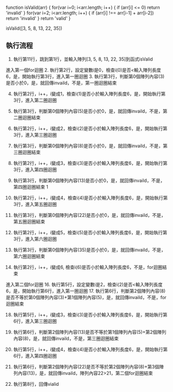 function isValid(arr) {
  for(var i=0; i<arr.length; i++) {
    if (arr[i] <= 0) return 'invalid'
  }
  for(var i=2; i<arr.length; i++) {
    if (arr[i] !== arr[i-1] + arr[i-2]) return 'invalid'
  }
  return 'valid'
}

isValid([3, 5, 8, 13, 22, 35])


## 執行流程
 1. 執行第11行，跳到第1行，並輸入陣列[3, 5, 8, 13, 22, 35]到函式isValid
 
 進入第一個for迴圈
 2. 執行第2行，設定變數i是0，檢查i(0)是否<輸入陣列長度6，是，開始執行第3行，進入第一圈迴圈
 3. 執行第3行，判斷第0個陣列內容(3)是否小於0，是，就回傳invaild，不是，第一圈迴圈結束
 
 4. 執行第2行，i++，i變成1，檢查i(1)是否小於輸入陣列長度6，是，開始執行第3行，進入第二圈迴圈
 6. 執行第3行，判斷第0個陣列內容(5)是否小於0，是，就回傳invaild，不是，第二圈迴圈結束
 
 7. 執行第2行，i++，i變成2，檢查i(2)是否小於輸入陣列長度6，是，開始執行第3行，進入第三圈迴圈
 8. 執行第3行，判斷第0個陣列內容(8)是否小於0，是，就回傳invaild，不是，第三圈迴圈結束
 
 9. 執行第2行，i++，i變成3，檢查i(3)是否小於輸入陣列長度6，是，開始執行第3行，進入第四圈迴圈
10. 執行第3行，判斷第0個陣列內容(13)是否小於0，是，就回傳invaild，不是，第四圈迴圈結束
1
1. 執行第2行，i++，i變成4，檢查i(4)是否小於輸入陣列長度6，是，開始執行第3行，進入第五圈迴圈
12. 執行第3行，判斷第0個陣列內容(22)是否小於0，是，就回傳invaild，不是，第五圈迴圈結束

13. 執行第2行，i++，i變成5，檢查i(5)是否小於輸入陣列長度6，是，開始執行第3行，進入第六圈迴圈
14. 執行第3行，判斷第0個陣列內容(35)是否小於0，是，就回傳invaild，不是，第六圈迴圈結束

15. 執行第2行，i++，i變成6, 檢查i(6)是否小於輸入陣列長度6，不是，for迴圈結束

 進入第二個for迴圈
16. 執行第5行，設定變數i是2，檢查i(2)是否<輸入陣列長度6，是，開始執行第6行，進入第一圈迴圈
17. 執行第6行，判斷第2個陣列內容(8)是否不等於第0個陣列內容(3)+第1個陣列內容(5)，是，就回傳invaild，不是，for迴圈結束

18. 執行第5行，i++，i變成3，檢查i(3)是否小於輸入陣列長度6，是，開始執行第6行，進入第三圈迴圈
16. 執行第6行，判斷第2個陣列內容(13)是否不等於第1個陣列內容(5)+第2個陣列內容(8)，是，就回傳invaild，不是，第三圈迴圈結束

19. 執行第5行，i++，i變成4，檢查i(4)是否小於輸入陣列長度6，是，開始執行第6行，進入第四圈迴圈
20. 執行第6行，判斷第2個陣列內容(22)是否不等於第2個陣列內容(8)+第3個陣列內容(13)，是，就回傳invaild，陣列內容22>21，第二個for迴圈結束

21. 執行第8行，回傳vialid